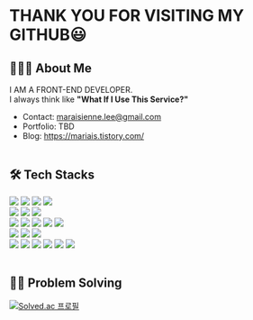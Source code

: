 # THANK YOU FOR VISITING MY GITHUB😃

<h2>👩🏻‍💻 About Me </h2>
I AM A FRONT-END DEVELOPER. <br/>
I always think like <b>"What If I Use This Service?"</b>
    
- Contact: maraisienne.lee@gmail.com <br>
- Portfolio: TBD
- Blog: https://mariais.tistory.com/
<br/><br/>
		
<h2>🛠 Tech Stacks </h2>

<div>
<div>  
  <img src="https://img.shields.io/badge/javascript-F7DF1E?style=for-the-badge&logo=javascript&logoColor=black"> 
  <img src="https://img.shields.io/badge/react-61DAFB?style=for-the-badge&logo=react&logoColor=black">
  <img src="https://img.shields.io/badge/TypeScript-3178C6?style=for-the-badge&logo=TypeScript&logoColor=white"> 
  <img src="https://img.shields.io/badge/next.js-000000?style=for-the-badge&logo=next.js&logoColor=white"> 
  <br>
  </div>
  
 
  <img src="https://img.shields.io/badge/redux-764ABC?style=for-the-badge&logo=redux&logoColor=black"> 
  <img src="https://img.shields.io/badge/recoil-181717?style=for-the-badge&logo=recoil&logoColor=black">
  <img src="https://img.shields.io/badge/zustand-000000?style=for-the-badge&logo=zustand&logoColor=white">
  <br>

   <img src="https://img.shields.io/badge/css-1572B6?style=for-the-badge&logo=css3&logoColor=white"> 
  <img src="https://img.shields.io/badge/sass-CC6699?style=for-the-badge&logo=sass&logoColor=white"> 
  <img src="https://img.shields.io/badge/styledcomponents-DB7093?style=for-the-badge&logo=styledcomponents&logoColor=white">
  <img src="https://img.shields.io/badge/tailwindcss-06B6D4?style=for-the-badge&logo=tailwindcss&logoColor=white">
  <img src="https://img.shields.io/badge/twin.macro-0062AD?style=for-the-badge&logo=twin.macro&logoColor=white">
  <br>

   <img src="https://img.shields.io/badge/firebase-FFCA28?style=for-the-badge&logo=firebase&logoColor=white">
   <img src="https://img.shields.io/badge/axios-5A29E4?style=for-the-badge&logo=axios&logoColor=white">
   <img src="https://img.shields.io/badge/git-F05032?style=for-the-badge&logo=git&logoColor=white">
  <br>
		
  <img src="https://img.shields.io/badge/github-181717?style=for-the-badge&logo=github&logoColor=white">
  <img src="https://img.shields.io/badge/zenhub-181717?style=for-the-badge&logo=zenhub&logoColor=white">
  <img src="https://img.shields.io/badge/notion-ffffff?style=for-the-badge&logo=notion&logoColor=black">
  <img src="https://img.shields.io/badge/slack-4A154B?style=for-the-badge&logo=slack&logoColor=white">
  <img src="https://img.shields.io/badge/figma-F24E1E?style=for-the-badge&logo=figma&logoColor=white">
  <img src="https://img.shields.io/badge/postman-FF6C37?style=for-the-badge&logo=postman&logoColor=white">
<br/><br/>
</div>

<div><h2>🏋️‍♂️ Problem Solving </h2></div>

[![Solved.ac
프로필](http://mazassumnida.wtf/api/mini/generate_badge?boj=marais100)](https://solved.ac/marais100)

